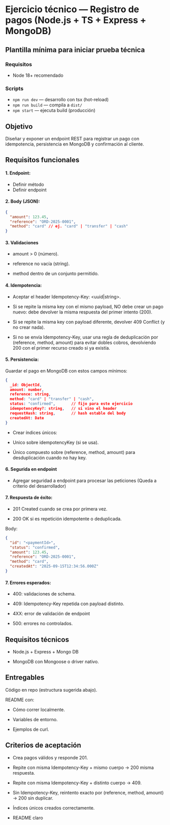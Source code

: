 # Ejercicio técnico — Registro de pagos (Node.js + TS + Express + MongoDB)

## Plantilla mínima para iniciar prueba técnica

### Requisitos
- Node 18+ recomendado

### Scripts
- `npm run dev` — desarrollo con tsx (hot-reload)
- `npm run build` — compila a `dist/`
- `npm start` — ejecuta build (producción)


## Objetivo

Diseñar y exponer un endpoint REST para registrar un pago con idempotencia, persistencia en MongoDB y confirmación al cliente.

## Requisitos funcionales

####  1. Endpoint:

- Definir método
- Definir endpoint

#### 2. Body (JSON):

```json
{
  "amount": 123.45,
  "reference": "ORD-2025-0001",
  "method": "card" // ej. "card" | "transfer" | "cash"
}
```


#### 3. Validaciones

* amount > 0 (número).

* reference no vacía (string).

* method dentro de un conjunto permitido.

#### 4. Idempotencia:

* Aceptar el header Idempotency-Key: <uuid|string>.

* Si se repite la misma key con el mismo payload, NO debe crear un pago nuevo: debe devolver la misma respuesta del primer intento (200).

* Si se repite la misma key con payload diferente, devolver 409 Conflict (y no crear nada).

* Si no se envía Idempotency-Key, usar una regla de deduplicación por (reference, method, amount) para evitar dobles cobros, devolviendo 200 con el primer recurso creado si ya existía.

#### 5. Persistencia:

Guardar el pago en MongoDB con estos campos mínimos:
```json
{
  _id: ObjectId,
  amount: number,
  reference: string,
  method: "card" | "transfer" | "cash",
  status: "confirmed",       // fijo para este ejercicio
  idempotencyKey?: string,   // si vino el header
  requestHash: string,       // hash estable del body
  createdAt: Date
}
````

* Crear índices únicos:

* Unico sobre idempotencyKey (si se usa).

* Único compuesto sobre (reference, method, amount) para desduplicación cuando no hay key.

#### 6. Segurida en endpoint
* Agregar seguridad a endpoint para procesar las peticiones (Queda a criterio del desarrollador)

#### 7. Respuesta de éxito:

* 201 Created cuando se crea por primera vez.

* 200 OK si es repetición idempotente o deduplicada.

Body:
```json
{
  "id": "<paymentId>",
  "status": "confirmed",
  "amount": 123.45,
  "reference": "ORD-2025-0001",
  "method": "card",
  "createdAt": "2025-09-15T12:34:56.000Z"
}
```

#### 7. Errores esperados:

* 400: validaciones de schema.

* 409: Idempotency-Key repetida con payload distinto.
* 4XX: error de validación de endpoint
* 500: errores no controlados.

## Requisitos técnicos

* Node.js + Express + Mongo DB

* MongoDB con Mongoose o driver nativo.

## Entregables

Código en repo (estructura sugerida abajo).

README con:

* Cómo correr localmente.

* Variables de entorno.

* Ejemplos de curl.

## Criterios de aceptación

- Crea pagos válidos y responde 201.

- Repite con misma Idempotency-Key + mismo cuerpo → 200 misma respuesta.

- Repite con misma Idempotency-Key + distinto cuerpo → 409.

- Sin Idempotency-Key, reintento exacto por (reference, method, amount) → 200 sin duplicar.

- Índices únicos creados correctamente.

- README claro



